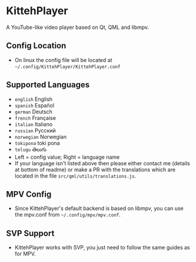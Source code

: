 # KittehPlayer
A YouTube-like video player based on Qt, QML and libmpv. 

## Config Location
- On linux the config file will be located at `~/.config/KittehPlayer/KittehPlayer.conf`

## Supported Languages
- `english` English
- `spanish` Español
- `german` Deutsch
- `french` Française
- `italian` Italiano
- `russian` Русский
- `norwegian` Norwegian
- `tokipona` toki pona
- `telugu` తెలుగు
- Left = config value; Right = language name
- If your language isn't listed above then please either contact me (details at bottom of readme) or make a PR with the translations which are located in the file `src/qml/utils/translations.js`.

## MPV Config
- Since KittehPlayer's default backend is based on libmpv, you can use the mpv.conf from `~/.config/mpv/mpv.conf`.

## SVP Support
- KittehPlayer works with SVP, you just need to follow the same guides as for MPV.